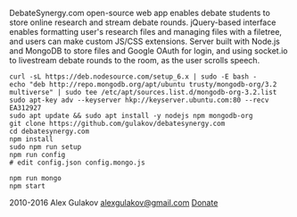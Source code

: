 DebateSynergy.com open-source web app enables debate students to store online research and stream debate rounds.  jQuery-based interface enables formatting user's research files and managing files with a filetree, and users can make custom JS/CSS extensions. Server built with Node.js and MongoDB to store files and Google OAuth for login,  and using socket.io to livestream debate rounds to the room, as the user scrolls speech.


```
curl -sL https://deb.nodesource.com/setup_6.x | sudo -E bash -
echo "deb http://repo.mongodb.org/apt/ubuntu trusty/mongodb-org/3.2 multiverse" | sudo tee /etc/apt/sources.list.d/mongodb-org-3.2.list
sudo apt-key adv --keyserver hkp://keyserver.ubuntu.com:80 --recv EA312927
sudo apt update && sudo apt install -y nodejs npm mongodb-org
git clone https://github.com/gulakov/debatesynergy.com
cd debatesynergy.com
npm install
sudo npm run setup
npm run config
# edit config.json config.mongo.js
```

```
npm run mongo
npm start
```

2010-2016 Alex Gulakov alexgulakov@gmail.com [Donate](https://www.paypal.com/cgi-bin/webscr?cmd=_s-xclick&hosted_button_id=RPK6PTFJ6ZJFC)
